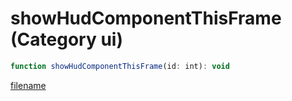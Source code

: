 # showHudComponentThisFrame (Category ui)

```js
function showHudComponentThisFrame(id: int): void
```

[filename](showHudComponentThisFrame_m.md ':include')